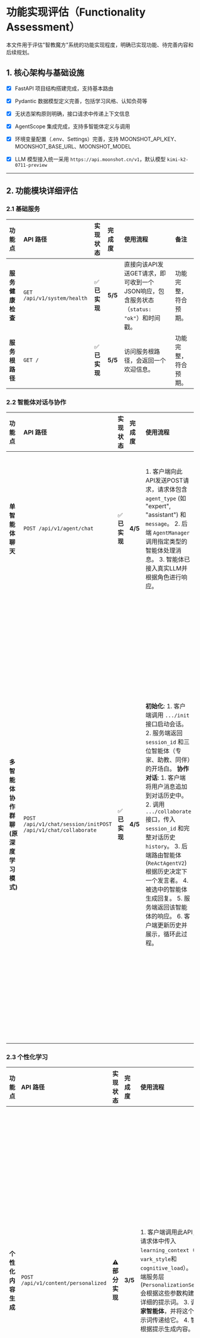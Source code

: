 # 功能实现评估（Functionality Assessment）

本文件用于评估"智教魔方"系统的功能实现程度，明确已实现功能、待完善内容和后续规划。

## 1. 核心架构与基础设施

* [x] FastAPI 项目结构搭建完成，支持基本路由

* [x] Pydantic 数据模型定义完善，包括学习风格、认知负荷等

* [x] 无状态架构原则明确，接口请求中传递上下文信息

* [x] AgentScope 集成完成，支持多智能体定义与调用

* [x] 环境变量配置（.env、Settings）完善，支持 MOONSHOT\_API\_KEY、MOONSHOT\_BASE\_URL、MOONSHOT\_MODEL

* [x] LLM 模型接入统一采用 `https://api.moonshot.cn/v1`，默认模型 `kimi-k2-0711-preview`

***

## 2. 功能模块详细评估

### 2.1 基础服务

| 功能点        | API 路径                      | 实现状态      | 完成度     | 使用流程                                                    | 备注         |
| :--------- | :-------------------------- | :-------- | :------ | :------------------------------------------------------ | :--------- |
| **服务健康检查** | `GET /api/v1/system/health` | ✅ **已实现** | **5/5** | 直接向该API发送GET请求，即可收到一个JSON响应，包含服务状态（`status: "ok"`）和时间戳。 | 功能完整，符合预期。 |
| **服务根路径**  | `GET /`                     | ✅ **已实现** | **5/5** | 访问服务根路径，会返回一个欢迎信息。                                      | 功能完整，符合预期。 |

### 2.2 智能体对话与协作

| 功能点                    | API 路径                                                        | 实现状态      | 完成度     | 使用流程                                                                                                                                                                                                                                                                          | 备注                                                                                                                   |
| :--------------------- | :------------------------------------------------------------ | :-------- | :------ | :---------------------------------------------------------------------------------------------------------------------------------------------------------------------------------------------------------------------------------------------------------------------------- | :------------------------------------------------------------------------------------------------------------------- |
| **单智能体聊天**             | `POST /api/v1/agent/chat`                                     | ✅ **已实现** | **4/5** | 1. 客户端向此API发送POST请求，请求体包含 `agent_type` (如 "expert", "assistant") 和 `message`。 2. 后端 `AgentManager` 调用指定类型的智能体处理消息。 3. 智能体已接入真实LLM并根据角色进行响应。                                                                                                                                   | **待优化**: - 此接口为直接调用，绕过了路由逻辑，主要用于特定场景或测试。                                                                             |
| **多智能体协作群聊 (原深度学习模式)** | `POST /api/v1/chat/session/initPOST /api/v1/chat/collaborate` | ✅ **已实现** | **4/5** | **初始化**: 1. 客户端调用 `.../init` 接口启动会话。 2. 服务端返回 `session_id` 和三位智能体（专家、助教、同伴）的开场白。 **协作对话**: 1. 客户端将用户消息追加到对话历史中。 2. 调用 `.../collaborate` 接口，传入 `session_id` 和完整对话历史 `history`。 3. 后端路由智能体 (`ReActAgentV2`) 根据历史决定下一个发言者。 4. 被选中的智能体生成回复。 5. 服务端返回该智能体的响应。 6. 客户端更新历史并展示，循环此过程。 | **已实现**: - 完整的无状态多智能体协作流程。 - 基于LLM的动态路由决策。 - 所有智能体均接入真实LLM并有定制化配置。 **待优化**: - 路由决策的准确性需在复杂场景下进一步验证。 - 智能体未配备除对话外的工具。 |

### 2.3 个性化学习

| 功能点         | API 路径                              | 实现状态        | 完成度     | 使用流程                                                                                                                                                                            | 备注                                                                                                                                                                                                                                                                                                                                                                                                                                                                                                                                                                                                                                                                                                                                                                                                                                                                                                                                                                                                                                                                                                                                                                                                                                                                                                                                                                                                                                                                                                                                                                                                                                                                                                                                                                                                                                                                                                                                                                                                                                                                                                                                                                                                                                                                                                                                                                                                                                                                                                                                                                                                                                                                                                                                                                                                                                                                                                                                                                                                                                                                                                                                                                                                                                                                                                                                                                                                                                                                                                                                                                                                                                                                                                                                                                                                                                                                                                                                                                                                                                                                                                                                                                                                                                                                                                                                                                                                                                                                                                                                                                                                                                                                                                                                                                                                                                                                                                                                                                                                                                                                                                                                                                                                                                                                                                                                                                                                                                                                                                                                                                                                                                                                                                                                                                                                                                                                                                                                                                                                                                                                                                                                                                                                                                                                                                                                                                                                                                                                                                                                                                                                                                                                                                                                                                                                                                                                                                                                                                                                                                                                                                                                                                                                                                                                                                                                                                                                                                                                                                                                                                                                                                                                                                                                                                                                                                                                                                                                                                                                                                                                                                                                                                                                                                                                                                                                                                                                                                                                                                                                                                                                                                                                                                                                                                                                                                                                                                                                                                                                                                                                                                                                                                                                                                                                                                                                                                                                                                                                                                                                                                                                                                                                                                                                                                                                                                                                                                                                                                                                                                                                                                                                                                                                                                                                                                                                                                                                                                                                                                                                                                                                                                                                                                                                                                                                                                                                                                                                                                                                                                                                                                                                                                                                                                                                                                                                                                                                                                                                                                                                                                                                                                                                                                                                                                                                                                                                                                                                                                                                                                                                                                                                                                                                                                                                                                                                                                                                                                                                                                                                                                                                                                                                                                                                                                                                                                                                                                                                                                                                                                                                                                                                                                                                                                                                                                                                                                                                                                                                                                                                                                                                                                                                                                                                                                                                                                                                                                                                                                                                                                                                                                                                                                                                                                                                                                                                                                                                                                                                                                                                                                                                                                                                                                                                                                                                                                                                                                                                                                                                                                                                                                                                                                                                                                                                                                                                                                                                                                                                                                                                                                                                                                                                                                                                                                                                                                                                                                                                                                                                                                                                                                                                                                                                                                                                                                                                                                                                                                                                                                                                                                                                                                                                                                                                                                                                                                                                                                                                                                                                                                                                                                                                                                                                                                                                                                                                                                                                                                                                                                                                                                                                                                                                                                                                                                                                                                                                                                                                                                                                                                                                                                                                                                             - |
| :---------- | :---------------------------------- | :---------- | :------ | :------------------------------------------------------------------------------------------------------------------------------------------------------------------------------ | :------------------------------------------------------------------------------------------------------------------------------------------------------------------------------------------------------------------------------------------------------------------------------------------------------------------------------------------------------------------------------------------------------------------------------------------------------------------------------------------------------------------------------------------------------------------------------------------------------------------------------------------------------------------------------------------------------------------------------------------------------------------------------------------------------------------------------------------------------------------------------------------------------------------------------------------------------------------------------------------------------------------------------------------------------------------------------------------------------------------------------------------------------------------------------------------------------------------------------------------------------------------------------------------------------------------------------------------------------------------------------------------------------------------------------------------------------------------------------------------------------------------------------------------------------------------------------------------------------------------------------------------------------------------------------------------------------------------------------------------------------------------------------------------------------------------------------------------------------------------------------------------------------------------------------------------------------------------------------------------------------------------------------------------------------------------------------------------------------------------------------------------------------------------------------------------------------------------------------------------------------------------------------------------------------------------------------------------------------------------------------------------------------------------------------------------------------------------------------------------------------------------------------------------------------------------------------------------------------------------------------------------------------------------------------------------------------------------------------------------------------------------------------------------------------------------------------------------------------------------------------------------------------------------------------------------------------------------------------------------------------------------------------------------------------------------------------------------------------------------------------------------------------------------------------------------------------------------------------------------------------------------------------------------------------------------------------------------------------------------------------------------------------------------------------------------------------------------------------------------------------------------------------------------------------------------------------------------------------------------------------------------------------------------------------------------------------------------------------------------------------------------------------------------------------------------------------------------------------------------------------------------------------------------------------------------------------------------------------------------------------------------------------------------------------------------------------------------------------------------------------------------------------------------------------------------------------------------------------------------------------------------------------------------------------------------------------------------------------------------------------------------------------------------------------------------------------------------------------------------------------------------------------------------------------------------------------------------------------------------------------------------------------------------------------------------------------------------------------------------------------------------------------------------------------------------------------------------------------------------------------------------------------------------------------------------------------------------------------------------------------------------------------------------------------------------------------------------------------------------------------------------------------------------------------------------------------------------------------------------------------------------------------------------------------------------------------------------------------------------------------------------------------------------------------------------------------------------------------------------------------------------------------------------------------------------------------------------------------------------------------------------------------------------------------------------------------------------------------------------------------------------------------------------------------------------------------------------------------------------------------------------------------------------------------------------------------------------------------------------------------------------------------------------------------------------------------------------------------------------------------------------------------------------------------------------------------------------------------------------------------------------------------------------------------------------------------------------------------------------------------------------------------------------------------------------------------------------------------------------------------------------------------------------------------------------------------------------------------------------------------------------------------------------------------------------------------------------------------------------------------------------------------------------------------------------------------------------------------------------------------------------------------------------------------------------------------------------------------------------------------------------------------------------------------------------------------------------------------------------------------------------------------------------------------------------------------------------------------------------------------------------------------------------------------------------------------------------------------------------------------------------------------------------------------------------------------------------------------------------------------------------------------------------------------------------------------------------------------------------------------------------------------------------------------------------------------------------------------------------------------------------------------------------------------------------------------------------------------------------------------------------------------------------------------------------------------------------------------------------------------------------------------------------------------------------------------------------------------------------------------------------------------------------------------------------------------------------------------------------------------------------------------------------------------------------------------------------------------------------------------------------------------------------------------------------------------------------------------------------------------------------------------------------------------------------------------------------------------------------------------------------------------------------------------------------------------------------------------------------------------------------------------------------------------------------------------------------------------------------------------------------------------------------------------------------------------------------------------------------------------------------------------------------------------------------------------------------------------------------------------------------------------------------------------------------------------------------------------------------------------------------------------------------------------------------------------------------------------------------------------------------------------------------------------------------------------------------------------------------------------------------------------------------------------------------------------------------------------------------------------------------------------------------------------------------------------------------------------------------------------------------------------------------------------------------------------------------------------------------------------------------------------------------------------------------------------------------------------------------------------------------------------------------------------------------------------------------------------------------------------------------------------------------------------------------------------------------------------------------------------------------------------------------------------------------------------------------------------------------------------------------------------------------------------------------------------------------------------------------------------------------------------------------------------------------------------------------------------------------------------------------------------------------------------------------------------------------------------------------------------------------------------------------------------------------------------------------------------------------------------------------------------------------------------------------------------------------------------------------------------------------------------------------------------------------------------------------------------------------------------------------------------------------------------------------------------------------------------------------------------------------------------------------------------------------------------------------------------------------------------------------------------------------------------------------------------------------------------------------------------------------------------------------------------------------------------------------------------------------------------------------------------------------------------------------------------------------------------------------------------------------------------------------------------------------------------------------------------------------------------------------------------------------------------------------------------------------------------------------------------------------------------------------------------------------------------------------------------------------------------------------------------------------------------------------------------------------------------------------------------------------------------------------------------------------------------------------------------------------------------------------------------------------------------------------------------------------------------------------------------------------------------------------------------------------------------------------------------------------------------------------------------------------------------------------------------------------------------------------------------------------------------------------------------------------------------------------------------------------------------------------------------------------------------------------------------------------------------------------------------------------------------------------------------------------------------------------------------------------------------------------------------------------------------------------------------------------------------------------------------------------------------------------------------------------------------------------------------------------------------------------------------------------------------------------------------------------------------------------------------------------------------------------------------------------------------------------------------------------------------------------------------------------------------------------------------------------------------------------------------------------------------------------------------------------------------------------------------------------------------------------------------------------------------------------------------------------------------------------------------------------------------------------------------------------------------------------------------------------------------------------------------------------------------------------------------------------------------------------------------------------------------------------------------------------------------------------------------------------------------------------------------------------------------------------------------------------------------------------------------------------------------------------------------------------------------------------------------------------------------------------------------------------------------------------------------------------------------------------------------------------------------------------------------------------------------------------------------------------------------------------------------------------------------------------------------------------------------------------------------------------------------------------------------------------------------------------------------------------------------------------------------------------------------------------------------------------------------------------------------------------------------------------------------------------------------------------------------------------------------------------------------------------------------------------------------------------------------------------------------------------------------------------------------------------------------------------------------------------------------------------------------------------------------------------------------------------------------------------------------------------------------------------------------------------------------------------------------------------------------------------------------------------------------------------------------------------------------------------------------------------------------------------------------------------------------------------------------------------------------------------------------------------------------------------------------------------------------------------------------------------------------------------------------------------------------------------------------------------------------------------------------------------------------------------------------------------------------------------------------------------------------------------------------------------------------------------------------------------------------------------------------------------------------------------------------------------------------------------------------------------------------------------------------------------------------------------------------------------------------------------------------------------------------------------------------------------------------------------------------------------------------------------------------------------------------------------------------------------------------------------------------------------------------------------------------------------------------------------------------------------------------------------------------------------------------------------------------------------------------------------------------------------------------------------------------------------------------------------------------------------------------------------------------------------------------------------------------------------------------------------------------------------------------------------------------------------------------------------------------------------------------------------------------------------------------------------------------------------------------------------------------------------------------------------------------------------------------------------------------------------------------------------------------------------------------------------------------------------------------------------------------------------------------- |
| **个性化内容生成** | `POST /api/v1/content/personalized` | ⚠️ **部分实现** | **3/5** | 1. 客户端调用此API，并在请求体中传入`learning_context`（包含`vark_style`和`cognitive_load`）。 2. 后端服务层 (`PersonalizationService`) 会根据这些参数构建一个更详细的提示词。 3. 调用**专家智能体**，并将这个性化提示词传递给它。 4. 智能体根据提示生成内容。 | **待优化**: - 服务层中的VARK风格分析和认知负荷评估是**模拟**的，并非基于真实算法。 - 返回的内容完全依赖于LLM的即时生成，没有结构化的知识库或课程内容作为支撑。                                                                                                                                                                                                                                                                                                                                                                                                                                                                                                                                                                                                                                                                                                                                                                                                                                                                                                                                                                                                                                                                                                                                                                                                                                                                                                                                                                                                                                                                                                                                                                                                                                                                                                                                                                                                                                                                                                                                                                                                                                                                                                                                                                                                                                                                                                                                                                                                                                                                                                                                                                                                                                                                                                                                                                                                                                                                                                                                                                                                                                                                                                                                                                                                                                                                                                                                                                                                                                                                                                                                                                                                                                                                                                                                                                                                                                                                                                                                                                                                                                                                                                                                                                                                                                                                                                                                                                                                                                                                                                                                                                                                                                                                                                                                                                                                                                                                                                                                                                                                                                                                                                                                                                                                                                                                                                                                                                                                                                                                                                                                                                                                                                                                                                                                                                                                                                                                                                                                                                                                                                                                                                                                                                                                                                                                                                                                                                                                                                                                                                                                                                                                                                                                                                                                                                                                                                                                                                                                                                                                                                                                                                                                                                                                                                                                                                                                                                                                                                                                                                                                                                                                                                                                                                                                                                                                                                                                                                                                                                                                                                                                                                                                                                                                                                                                                                                                                                                                                                                                                                                                                                                                                                                                                                                                                                                                                                                                                                                                                                                                                                                                                                                                                                                                                                                                                                                                                                                                                                                                                                                                                                                                                                                                                                                                                                                                                                                                                                                                                                                                                                                                                                                                                                                                                                                                                                                                                                                                                                                                                                                                                                                                                                                                                                                                                                                                                                                                                                                                                                                                                                                                                                                                                                                                                                                                                                                                                                                                                                                                                                                                                                                                                                                                                                                                                                                                                                                                                                                                                                                                                                                                                                                                                                                                                                                                                                                                                                                                                                                                                                                                                                                                                                                                                                                                                                                                                                                                                                                                                                                                                                                                                                                                                                                                                                                                                                                                                                                                                                                                                                                                                                                                                                                                                                                                                                                                                                                                                                                                                                                                                                                                                                                                                                                                                                                                                                                                                                                                                                                                                                                                                                                                                                                                                                                                                                                                                                                                                                                                                                                                                                                                                                                                                                                                                                                                                                                                                                                                                                                                                                                                                                                                                                                                                                                                                                                                                                                                                                                                                                                                                                                                                                                                                                                                                                                                                                                                                                                                                                                                                                                                                                                                                                                                                                                                                                                                                                                                                                                                                                                                                                                                                                                                                                                                                                                                                                                                                                                                                                                                                                                                                                                                                                                                                                                                                                                                                                                                                                                                                                                                                                                                                       |
| **个性化学习路径** | `POST /api/v1/learning/path`        | ⚠️ **部分实现** | **3/5** | 1. 客户端调用此API，并传入`learning_context`。 2. 后端服务层 (`PersonalizationService`) 分析学习目标，并调用**专家智能体**来生成一个结构化的学习路径。                                                                       | **待优化**: - 学习路径的生成逻辑是**模拟**的，依赖于LLM根据一个简单的提示词进行构建，缺乏教育学理论的深度整合。                                                                                                                                                                                                                                                                                                                                                                                                                                                                                                                                                                                                                                                                                                                                                                                                                                                                                                                                                                                                                                                                                                                                                                                                                                                                                                                                                                                                                                                                                                                                                                                                                                                                                                                                                                                                                                                                                                                                                                                                                                                                                                                                                                                                                                                                                                                                                                                                                                                                                                                                                                                                                                                                                                                                                                                                                                                                                                                                                                                                                                                                                                                                                                                                                                                                                                                                                                                                                                                                                                                                                                                                                                                                                                                                                                                                                                                                                                                                                                                                                                                                                                                                                                                                                                                                                                                                                                                                                                                                                                                                                                                                                                                                                                                                                                                                                                                                                                                                                                                                                                                                                                                                                                                                                                                                                                                                                                                                                                                                                                                                                                                                                                                                                                                                                                                                                                                                                                                                                                                                                                                                                                                                                                                                                                                                                                                                                                                                                                                                                                                                                                                                                                                                                                                                                                                                                                                                                                                                                                                                                                                                                                                                                                                                                                                                                                                                                                                                                                                                                                                                                                                                                                                                                                                                                                                                                                                                                                                                                                                                                                                                                                                                                                                                                                                                                                                                                                                                                                                                                                                                                                                                                                                                                                                                                                                                                                                                                                                                                                                                                                                                                                                                                                                                                                                                                                                                                                                                                                                                                                                                                                                                                                                                                                                                                                                                                                                                                                                                                                                                                                                                                                                                                                                                                                                                                                                                                                                                                                                                                                                                                                                                                                                                                                                                                                                                                                                                                                                                                                                                                                                                                                                                                                                                                                                                                                                                                                                                                                                                                                                                                                                                                                                                                                                                                                                                                                                                                                                                                                                                                                                                                                                                                                                                                                                                                                                                                                                                                                                                                                                                                                                                                                                                                                                                                                                                                                                                                                                                                                                                                                                                                                                                                                                                                                                                                                                                                                                                                                                                                                                                                                                                                                                                                                                                                                                                                                                                                                                                                                                                                                                                                                                                                                                                                                                                                                                                                                                                                                                                                                                                                                                                                                                                                                                                                                                                                                                                                                                                                                                                                                                                                                                                                                                                                                                                                                                                                                                                                                                                                                                                                                                                                                                                                                                                                                                                                                                                                                                                                                                                                                                                                                                                                                                                                                                                                                                                                                                                                                                                                                                                                                                                                                                                                                                                                                                                                                                                                                                                                                                                                                                                                                                                                                                                                                                                                                                                                                                                                                                                                                                                                                                                                                                                                                                                                                                                                                                                                                                                                                                                                                                                                                                  |

### 2.5 智能学习分析

| 功能点        | API 路径                            | 实现状态      | 完成度     | 使用流程                                         | 备注                            |
| :--------- | :-------------------------------- | :-------- | :------ | :------------------------------------------- | :---------------------------- |
| **获取学习分析** | `POST /api/v1/analytics/learning` | ❌ **未实现** | **2/5** | 1. 客户端可以调用此API。  2. 后端服务直接返回一个**固定的模拟分析报告**。 | **未实现部分**:  - 未集成任何真实的数据分析逻辑。 |

***

## 3. 核心架构评估

| 架构点                             | 实现状态        | 完成度     | 描述                                                                                             |
| :------------------------------ | :---------- | :------ | :--------------------------------------------------------------------------------------------- |
| **无状态架构**                       | ✅ **已实现**   | **5/5** | 项目严格遵循了无状态原则。所有API都是独立的，不依赖服务端存储的会话历史。所有上下文信息均通过请求参数传递，这为系统的可伸缩性奠定了良好基础。                       |
| **智能体管理器 (`AgentManager`)**     | ✅ **已实现**   | **5/5** | 系统启动时，`AgentManager` 会自动扫描 `app/agents` 目录，加载所有智能体的配置并实例化它们。这使得添加新的智能体变得非常方便，只需在目录中添加新的配置文件即可。 |
| **智能路由器 (`IntelligentRouter`)** | ⚠️ **部分实现** | **3/5** | `IntelligentRouter` 实现了基础的请求分发逻辑，能够根据请求内容中的简单关键词将任务路由给不同的智能体。但目前的路由规则非常初级，距离“智能”还有很大差距。        |

## 4. 总结与后续步骤建议

**总结**: 项目的基础框架已经搭建完毕，但核心功能均处于“待开发”状态。当前的版本可以作为一个良好的起点和演示原型。

**后续步骤建议**:

1. **对接真实LLM**: 将 `app/agents` 中的模拟回复逻辑替换为对真实大语言模型（如Kimi）的API调用。
2. **完善智能路由**: 增强 `IntelligentRouter` 的能力，可以引入更复杂的NLP技术（如意图识别、实体提取）来更精准地理解用户需求并进行分发。
3. **实现核心服务**: 逐步开发 `app/services` 中各个服务的真实后端逻辑，例如：

   * 实现真正的VARK风格和认知负荷分析算法。

   * 设计并实现多智能体协作的深度学习流程。

   * 对接数据存储，实现学习分析功能。

